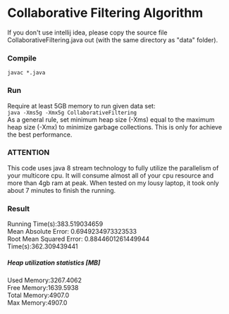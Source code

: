 # Collaborative Filtering Algorithm
If you don't use intellij idea, please copy the source file CollaborativeFiltering.java out (with the same directory as "data" folder).
### Compile
`javac *.java`

### Run
Require at least 5GB memory to run given data set:<br>
`java -Xms5g -Xmx5g CollaborativeFiltering`<br>
 As a general rule, set minimum heap size (-Xms) equal to the maximum heap size (-Xmx) to minimize garbage collections.
 This is only for achieve the best performance.

### ATTENTION
This code uses java 8 stream technology to fully utilize the parallelism of your multicore cpu. 
It will consume almost all of your cpu resource and more than 4gb ram at peak. When tested on my lousy laptop, it took only about 7 minutes to finish the running.

### Result
Running Time(s):383.519034659 <br>
Mean Absolute Error: 0.6949234973323533<br>
Root Mean Squared Error: 0.8844601261449944<br>
Time(s):362.309439441 <br>
##### Heap utilization statistics [MB] #####
Used Memory:3267.4062<br>
Free Memory:1639.5938<br>
Total Memory:4907.0<br>
Max Memory:4907.0<br>
